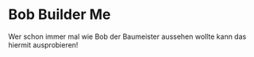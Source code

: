 # Bob Builder Me

Wer schon immer mal wie Bob der Baumeister aussehen wollte kann das hiermit ausprobieren!
